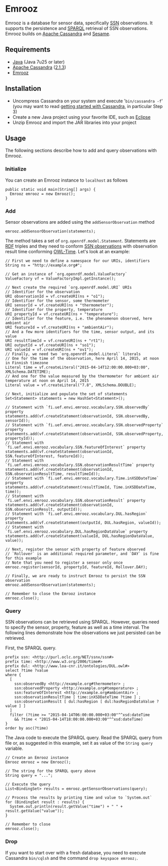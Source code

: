 # Emrooz

Emrooz is a database for sensor data, specifically [SSN](http://www.w3.org/2005/Incubator/ssn/ssnx/ssn) observations. It supports the persistence and [SPARQL](http://www.w3.org/TR/rdf-sparql-query/) retrieval of SSN observations. Emrooz builds on [Apache Cassandra](http://cassandra.apache.org/) and [Sesame](http://rdf4j.org/).
 
## Requirements

* [Java](http://www.oracle.com/technetwork/java/javase/downloads/index.html) (Java 7u25 or later)
* [Apache Cassandra](http://cassandra.apache.org/) ([2.1.3](http://archive.apache.org/dist/cassandra/2.1.3/))
* [Emrooz](https://github.com/markusstocker/emrooz/releases)

## Installation

* Uncompress Cassandra on your system and execute '`bin/cassandra -f`' (you may want to read [getting started with Cassandra](http://wiki.apache.org/cassandra/GettingStarted), in particular Step 3)
* Create a new Java project using your favorite IDE, such as [Eclipse](http://www.eclipse.org/)
* Unzip Emrooz and import the JAR libraries into your project

## Usage

The following sections describe how to add and query observations with Emrooz.

### Initialize

You can create an Emrooz instance to `localhost` as follows

    public static void main(String[] args) {
      Emrooz emrooz = new Emrooz();
    }

### Add

Sensor observations are added using the `addSensorObservation` method

    emrooz.addSensorObservation(statements);

The method takes a set of `org.openrdf.model.Statement`. Statements are [RDF](http://www.w3.org/TR/2004/REC-rdf-primer-20040210/) triples and they need to conform [SSN observations](http://www.w3.org/2005/Incubator/ssn/wiki/SSN_Observation) with observation result time conforming [OWL-Time](http://www.w3.org/TR/owl-time/). Let's look at an example:

    // First we need to define a namespace for our URIs, identifiers
    String ns = "http://example.org#";

    // Get an instance of `org.openrdf.model.ValueFactory`
    ValueFactory vf = ValueFactoryImpl.getInstance();

    // Next create the required `org.openrdf.model.URI` URIs
    // Identifier for the observation
    URI observationId = vf.createURI(ns + "o1");
    // Identifier for the sensor, some thermometer
    URI sensorId = vf.createURI(ns + "thermometer");
    // Identifier for the property, temperature
    URI propertyId = vf.createURI(ns + "temperature");
    // Identifier for the feature, i.e. the phenomenon observed, here ambient air
    URI featureId = vf.createURI(ns + "ambientAir");
    // And a few more identifiers for the time, sensor output, and its value
    URI resultTimeId = vf.createURI(ns + "rt1");
    URI outputId = vf.createURI(ns + "so1");
    URI valueId = vf.createURI(ns + "ov1");
    // Finally, we need two `org.openrdf.model.Literal` literals
    // One for the time of the observation, here April 14, 2015, at noon in Finnish timezone
    Literal time = vf.createLiteral("2015-04-14T12:00:00.000+03:00", XMLSchema.DATETIME);
    // And one for the value measured by the thermometer for ambient air temperature at noon on April 14, 2015
    Literal value = vf.createLiteral("7.8", XMLSchema.DOUBLE);

    // Next, initialize and populate the set of statements
    Set<Statement> statements = new HashSet<Statement>();

    // Statement with `fi.uef.envi.emrooz.vocabulary.SSN.observedBy` property
    statements.add(vf.createStatement(observationId, SSN.observedBy, sensorId));
    // Statement with `fi.uef.envi.emrooz.vocabulary.SSN.observedProperty` property
    statements.add(vf.createStatement(observationId, SSN.observedProperty, propertyId));
    // Statement with `fi.uef.envi.emrooz.vocabulary.SSN.featureOfInterest` property
    statements.add(vf.createStatement(observationId, SSN.featureOfInterest, featureId));
    // Statement with `fi.uef.envi.emrooz.vocabulary.SSN.observationResultTime` property
    statements.add(vf.createStatement(observationId, SSN.observationResultTime, resultTimeId));
    // Statement with `fi.uef.envi.emrooz.vocabulary.Time.inXSDDateTime` property
    statements.add(vf.createStatement(resultTimeId, Time.inXSDDateTime, time));
    // Statement with `fi.uef.envi.emrooz.vocabulary.SSN.observationResult` property
    statements.add(vf.createStatement(observationId, SSN.observationResult, outputId));
    // Statement with `fi.uef.envi.emrooz.vocabulary.DUL.hasRegion` property
    statements.add(vf.createStatement(outputId, DUL.hasRegion, valueId));
    // Statement with `fi.uef.envi.emrooz.vocabulary.DUL.hasRegionDataValue` property
    statements.add(vf.createStatement(valueId, DUL.hasRegionDataValue, value));

    // Next, register the sensor with property of feature observed
    // `Rollover` is an additional required parameter, and `DAY` is fine for this example
    // Note that you need to register a sensor only once
    emrooz.register(sensorId, propertyId, featureId, Rollover.DAY);

    // Finally, we are ready to instruct Emrooz to persist the SSN observation
    emrooz.addSensorObservation(statements);

    // Remember to close the Emrooz instance
    emrooz.close();

### Query

SSN observations can be retrieved using SPARQL. However, queries need to specify the sensor, property, feature as well as a time interval. The following lines demonstrate how the observations we just persisted can be retrieved.

First, the SPARQL query.

    prefix ssn: <http://purl.oclc.org/NET/ssnx/ssn#>
    prefix time: <http://www.w3.org/2006/time#>
    prefix dul: <http://www.loa-cnr.it/ontologies/DUL.owl#>
    select ?time ?value
    where {
      [
        ssn:observedBy <http://example.org#thermometer> ;
        ssn:observedProperty <http://example.org#temperature> ;
        ssn:featureOfInterest <http://example.org#ambientAir> ;
        ssn:observationResultTime [ time:inXSDDateTime ?time ] ;
        ssn:observationResult [ dul:hasRegion [ dul:hasRegionDataValue ?value ] ]
      ]
      filter (?time >= "2015-04-14T06:00:00.000+03:00"^^xsd:dateTime 
        && ?time < "2015-04-14T18:00:00.000+03:00"^^xsd:dateTime)
    }
    order by asc(?time)

The Java code to execute the SPARQL query. Read the SPARQL query from file or, as suggested in this example, set it as value of the `String query` variable.

    // Create an Emrooz instance
    Emrooz emrooz = new Emrooz();

    // The string for the SPARQL query above
    String query = "...";

    // Execute the query
    List<BindingSet> results = emrooz.getSensorObservations(query);

    // Process the results by printing time and value to `System.out`
    for (BindingSet result : results) {
      System.out.println(result.getValue("time") + " " + result.getValue("value"));
    }

    // Remember to close
    emrooz.close();

### Drop

If you want to start over with a fresh database, you need to execute Cassandra `bin/cqlsh` and the command `drop keyspace emrooz;`.



